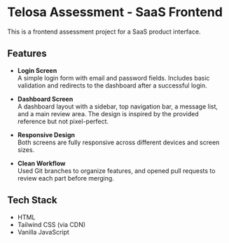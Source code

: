 # Telosa Assessment - SaaS Frontend

This is a frontend assessment project for a SaaS product interface.


##  Features

- **Login Screen**  
  A simple login form with email and password fields. Includes basic validation and redirects to the dashboard after a successful login.

- **Dashboard Screen**  
  A dashboard layout with a sidebar, top navigation bar, a message list, and a main review area. The design is inspired by the provided reference but not pixel-perfect.

- **Responsive Design**  
  Both screens are fully responsive across different devices and screen sizes.

- **Clean Workflow**  
  Used Git branches to organize features, and opened pull requests to review each part before merging.



## Tech Stack

- HTML
- Tailwind CSS (via CDN)
- Vanilla JavaScript


